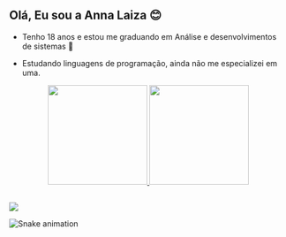 ## Olá, Eu sou a Anna Laiza 😊

- Tenho 18 anos e estou me graduando em Análise e desenvolvimentos de sistemas 📝

- Estudando linguagens de programação, ainda não me especializei em uma. 

<div align="center">
  <a href="https://github.com/Annas0uza">
  <img height="180em" src="https://github-readme-stats.vercel.app/api?username=Annas0uza&show_icons=true&theme=dracula&include_all_commits=true&count_private=true"/>
  <img height="180em" src="https://github-readme-stats.vercel.app/api/top-langs/?username=Annas0uza&layout=compact&langs_count=7&theme=dracula"/>
</div> 
  
 ##
  
  <div> 
  <a href = "mailto:souzalaiza09@gmail.com"><img src="https://img.shields.io/badge/-Gmail-%23333?style=for-the-badge&logo=gmail&logoColor=white" target="_blank"></a>
  </div>
   
 ![Snake animation](https://github.com/Annas0uza/Annas0uza/blob/output/github-contribution-grid-snake.svg)
